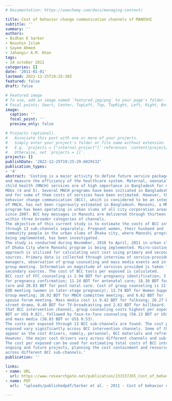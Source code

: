 ```yaml
---
# Documentation: https://wowchemy.com/docs/managing-content/

title: Cost of behavior change communication channels of MANOSHI
subtitle: ''
summary: ''
authors:
- Bidhan K Sarker
- Noushin Islam
- Sayem Ahmed
- Jahangir A.M. Khan
tags:
- 14 october 2011
categories: []
date: '2011-01-01'
lastmod: 2022-12-25T19:25:30Z
featured: false
draft: false

# Featured image
# To use, add an image named `featured.jpg/png` to your page's folder.
# Focal points: Smart, Center, TopLeft, Top, TopRight, Left, Right, BottomLeft, Bottom, BottomRight.
image:
  caption: ''
  focal_point: ''
  preview_only: false

# Projects (optional).
#   Associate this post with one or more of your projects.
#   Simply enter your project's folder or file name without extension.
#   E.g. `projects = ["internal-project"]` references `content/project/deep-learning/index.md`.
#   Otherwise, set `projects = []`.
projects: []
publishDate: '2022-12-25T19:25:29.602913Z'
publication_types:
- '4'
abstract: 'Costing is a major activity to define future service packages, plan payment methods
and measure the efficiency of the healthcare system. Maternal, neonatal and
child health (MNCH) services are of high importance in Bangladesh for meeting
MDGs (4 and 5). Several MNCH programs have been initiated in Bangladesh
and for some of them costs of services have been estimated. However, the cost of
behavior change communication (BCC), which is considered to be an integral part
of MNCH, has not been rigorously estimated in Bangladesh. Manoshi, a MNCH
program has been operating in urban slums of all city corporation areas by BRAC
since 2007. BCC key messages in Manoshi are delivered through thirteen subchannels
within three broader categories of channels.
The objective of this current study is to estimate the costs of BCC interventions
through 13 sub-channels separately. Pregnant women, their husband and
community people in the urban slums of Dhaka city, where Manoshi program is
being implemented, has been investigated.
The study is conducted during November, 2010 to April, 2011 in urban slums
of Dhaka City where Manoshi program is being implemented. Micro-costing
approach is utilized for calculating unit cost using primary and secondary
sources. Primary data is collected through interview of service-providers and
managers, observation of group counseling and mass media events and informal
group meeting. Information on magnitude of services provided is taken from
secondary sources. The cost of BCC tools per exposed is calculated.
BCC cost of FFC counseling is 2.94 BDT for pregnancy identification; 3.02 BDT
for pregnancy confirmation; 11.24 BDT for antenatal care; 18.10 BDT for delivery
care and 20.83 BDT for post natal care. Cost of group counseling is 22.31 BDT for
EDD meeting (women in later-stage pregnancy); 13.74 BDT for Women Support
Group meeting; 16.92 BDT for MNCH committee meeting; and 6.62 BDT for
spouse forum meeting. Mass media cost is 9.42 BDT for folksong; 26.27 BDT for
street drama, 0.40 BDT for TV-broadcasting and 2.61 BDT for billboard. We found
that BCC intervention channel, group counseling costs highest per exposed (59.63
BDT or US$ 0.82), followed by face-to-face counseling (56.13 BDT or US$ 0.77)
and mass media (38.83 BDT or US$ 0.53).
The costs per exposed through 13 BCC sub-channels are found. The cost per
exposed vary significantly across BCC intervention channels. Some of the inputs
appear as the cost drivers, namely, personnel, BCC materials and refreshment costs.
However, the major cost drivers vary across different channels and sub-channels.
The cost per exposed can be used for estimating total costs of BCC interventions in
ongoing and future projects, planning the cost containment and resource allocation
across different BCC sub-channels.'
publication: ''

links:
- name: URL
  url: https://www.researchgate.net/publication/231537265_Cost_of_behavior_change_communication_channels_of_MANOSHI
- name: PDF
  url:  "uploads/publishedpdf/Sarker et al. - 2011 - Cost of behavior change communication channels of MANOSHI-annotated.pdf"  
  
---
```

